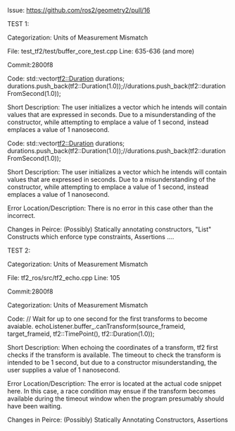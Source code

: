 Issue:
    https://github.com/ros2/geometry2/pull/16

TEST 1:

Categorization: Units of Measurement Mismatch

File:
    test_tf2/test/buffer_core_test.cpp
Line: 635-636 (and more)

Commit:2800f8

Code:
    std::vector<tf2::Duration> durations;
    durations.push_back(tf2::Duration(1.0));//durations.push_back(tf2::durationFromSecond(1.0));

Short Description: The user initializes a vector which he intends will contain values that are expressed in seconds. Due to a misunderstanding of the constructor, while attempting to emplace a value of 1 second, instead emplaces a value of 1 nanosecond.

Code:
    std::vector<tf2::Duration> durations;
    durations.push_back(tf2::Duration(1.0));//durations.push_back(tf2::durationFromSecond(1.0));

Short Description: The user initializes a vector which he intends will contain values that are expressed in seconds. Due to a misunderstanding of the constructor, while attempting to emplace a value of 1 second, instead emplaces a value of 1 nanosecond.

Error Location/Description: There is no error in this case other than the incorrect.

Changes in Peirce: (Possibly) Statically annotating constructors, "List" Constructs which enforce type constraints, Assertions
....

TEST 2:

Categorization: Units of Measurement Mismatch

File:
    tf2_ros/src/tf2_echo.cpp
Line: 105

Commit:2800f8

Categorization: Units of Measurement Mismatch

Code:
    // Wait for up to one second for the first transforms to become avaiable. 
    echoListener.buffer_.canTransform(source_frameid, target_frameid, tf2::TimePoint(), tf2::Duration(1.0));

Short Description: When echoing the coordinates of a transform, tf2 first checks if the transform is available. The timeout to check the transform is intended to be 1 second, but due to a constructor misunderstanding, the user supplies a value of 1 nanosecond.

Error Location/Description: The error is located at the actual code snippet here. In this case, a race condition may ensue if the transform becomes available during the timeout window when the program presumably should have been waiting.

Changes in Peirce: (Possibly) Statically Annotating Constructors, Assertions